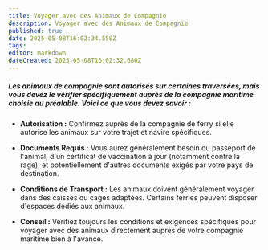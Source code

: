 ```yaml
---
title: Voyager avec des Animaux de Compagnie
description: Voyager avec des Animaux de Compagnie
published: true
date: 2025-05-08T16:02:34.550Z
tags: 
editor: markdown
dateCreated: 2025-05-08T16:02:32.680Z
---
```


##### Les animaux de compagnie sont autorisés sur certaines traversées, mais vous devez le vérifier spécifiquement auprès de la compagnie maritime choisie au préalable. Voici ce que vous devez savoir :

  *  **Autorisation :** Confirmez auprès de la compagnie de ferry si elle autorise les animaux sur votre trajet et navire spécifiques.

  *  **Documents Requis :** Vous aurez généralement besoin du passeport de l'animal, d'un certificat de vaccination à jour \(notamment contre la rage\), et potentiellement d'autres documents exigés par votre pays de destination.

  *  **Conditions de Transport :** Les animaux doivent généralement voyager dans des caisses ou cages adaptées. Certains ferries peuvent disposer d'espaces dédiés aux animaux.

  *  **Conseil :** Vérifiez toujours les conditions et exigences spécifiques pour voyager avec des animaux directement auprès de votre compagnie maritime bien à l'avance.